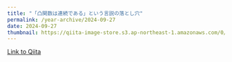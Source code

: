 ```yaml
---
title: "「凸関数は連続である」という言説の落とし穴"
permalink: /year-archive/2024-09-27
date: 2024-09-27
thumbnail: https://qiita-image-store.s3.ap-northeast-1.amazonaws.com/0/905155/974d791b-2602-3bee-a2b1-680437cdea8a.png
---
```


[Link to Qiita](https://qiita.com/hari64/items/9e3140184973e5f6a78e)
